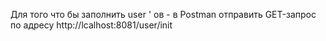 Для того что бы заполнить user ' ов - в Postman отправить GET-запрос по адресу
http://lcalhost:8081/user/init

